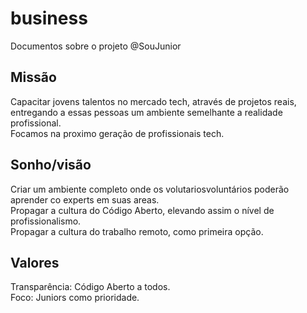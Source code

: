 # business
Documentos sobre o projeto @SouJunior


## Missão
Capacitar jovens talentos no mercado tech, através de projetos reais, entregando a essas pessoas um ambiente semelhante a realidade profissional.  
Focamos na proximo geração de profissionais tech.


## Sonho/visão
Criar um ambiente completo onde os volutariosvoluntários poderão aprender co experts em suas areas.  
Propagar a cultura do Código Aberto, elevando assim o nível de profissionalismo.  
Propagar a cultura do trabalho remoto, como primeira opção.  

## Valores
Transparência: Código Aberto a todos.  
Foco: Juniors como prioridade.  
